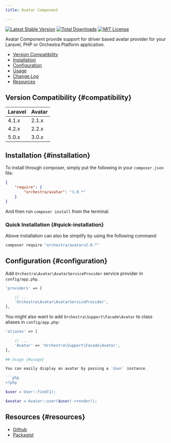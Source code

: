 ```yaml
---
title: Avatar Component

---
```


[![Latest Stable Version](https://img.shields.io/github/release/orchestral/avatar.svg?style=flat)](https://packagist.org/packages/orchestra/avatar)
[![Total Downloads](https://img.shields.io/packagist/dt/orchestra/avatar.svg?style=flat)](https://packagist.org/packages/orchestra/avatar)
[![MIT License](https://img.shields.io/packagist/l/orchestra/avatar.svg?style=flat)](https://packagist.org/packages/orchestra/avatar)

Avatar Component provide support for driver based avatar provider for your Laravel, PHP or Orchestra Platform application.

* [Version Compatibility](#compatibility)
* [Installation](#installation)
* [Configuration](#configuration)
* [Usage](#usage)
* [Change Log]({doc-url}/components/avatar/changes#v3-0)
* [Resources](#resources)

## Version Compatibility {#compatibility}

Laravel    | Avatar
:----------|:----------
 4.1.x     | 2.1.x
 4.2.x     | 2.2.x
 5.0.x     | 3.0.x

## Installation {#installation}

To install through composer, simply put the following in your `composer.json` file:

```json
{
	"require": {
		"orchestra/avatar": "3.0.*"
	}
}
```

And then run `composer install` from the terminal.

### Quick Installation {#quick-installation}

Above installation can also be simplify by using the following command:

```bash
composer require "orchestra/avatar=3.0.*"
```

## Configuration {#configuration}

Add `Orchestra\Avatar\AvatarServiceProvider` service provider in `config/app.php`.

```php
'providers' => [

    // ...
    'Orchestra\Avatar\AvatarServiceProvider',
],
```

You might also want to add `Orchestra\Support\Facade\Avatar` to class aliases in `config/app.php`:

```php
'aliases' => [

    // ...
    'Avatar' => 'Orchestra\Support\Facade\Avatar',
],

## Usage {#usage}

You can easily display an avatar by passing a `User` instance.

```php
<?php

$user = User::find(1);

$avatar = Avatar::user($user)->render();
```

## Resources {#resources}

* [Github](https://github.com/orchestral/avatar)
* [Packagist]()
